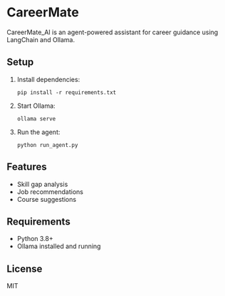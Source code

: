 # CareerMate

CareerMate_AI is an agent-powered assistant for career guidance using LangChain and Ollama.

## Setup

1. Install dependencies:
   ```
   pip install -r requirements.txt
   ```
2. Start Ollama:
   ```
   ollama serve
   ```
3. Run the agent:
   ```
   python run_agent.py
   ```

## Features

- Skill gap analysis
- Job recommendations
- Course suggestions

## Requirements

- Python 3.8+
- Ollama installed and running

## License

MIT